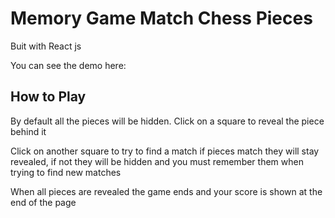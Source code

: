 # Memory Game Match Chess Pieces

Buit with React js

You can see the demo here: 

## How to Play

By default all the pieces will be hidden. Click on a square to reveal the piece behind it

Click on another square to try to find a match if pieces match they will stay revealed, if not they will be hidden and you must remember them when trying to find new matches

When all pieces are revealed the game ends and your score is shown at the end of the page